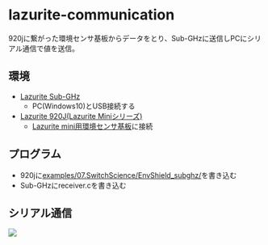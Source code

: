 # lazurite-communication
920jに繋がった環境センサ基板からデータをとり、Sub-GHzに送信しPCにシリアル通信で値を送信。

## 環境
- [Lazurite Sub-GHz](https://www.switch-science.com/catalog/2959/)
  - PC(Windows10)とUSB接続する
- [Lazurite 920J(Lazurite Miniシリーズ)](https://www.switch-science.com/catalog/2955/)
  - [Lazurite mini用環境センサ基板](https://www.switch-science.com/catalog/3128/)に接続
  
## プログラム
- 920jに[examples/07.SwitchScience/EnvShield_subghz/](https://github.com/LAPIS-Lazurite/LazuriteIDE_0.10.x/blob/release-Mar2020/examples/07.SwitchScience/EnvShield_subghz/EnvShield_subghz.c)を書き込む
- Sub-GHzにreceiver.cを書き込む

## シリアル通信
![](serial_motnitor.png)

